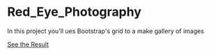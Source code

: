 # Red\_Eye\_Photography

In this project you'll ues Bootstrap's grid to a make gallery of images

[See the Result](https://denishromenko.gitbooks.io/codeacademy_doc/content/html_css_projects/shutterbugg.html)

